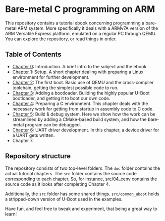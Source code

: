 # Bare-metal C programming on ARM

This repository contains a tutorial ebook concerning programming a bare-metal ARM system. More specifically it deals with a ARMv7A version of the ARM Versatile Express platform, emulated on a regular PC through QEMU. You can explore the repository, or read things in order.

## Table of Contents

* [Chapter 0](doc/00_intro.md): Introduction. A brief intro to the subject and the ebook.
* [Chapter 1](doc/01_setup.md): Setup. A short chapter dealing with preparing a Linux environment for further development.
* [Chapter 2](doc/02_first_boot.md): The first boot. Basic use of QEMU and the cross-compiler toolchain, getting the simplest possible code to run.
* [Chapter 3](doc/03_bootloader.md): Adding a bootloader. Building the highly popular U-Boot bootloader, and getting it to boot our own code.
* [Chapter 4](doc/04_cenv.md): Preparing a C environment. This chapter deals with the necessary work for getting from startup in assembly code to C code.
* [Chapter 5](doc/05_cmake.md): Build & debug system. Here we show how the work can be streamlined by adding a CMake-based build system, and how the bare-metal program can be debugged.
* [Chapter 6](doc/06_uart.md): UART driver development. In this chapter, a device driver for a UART gets written.
* Chapter 7.

## Repository structure

The repository consists of two top-level folders. The `doc` folder contains the actual tutorial chapters. The `src` folder contains the source code corresponding to each chapter. So, for instance, [src/04_cenv](src/04_cenv) contains the source code as it looks after completing Chapter 4.

Additionally, the `src` folder has some shared things. `src/common_uboot` holds a stripped-down version of U-Boot used in the examples.

Have fun, and feel free to tweak and experiment, that being a great way to learn!
